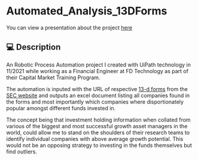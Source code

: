 # Automated_Analysis_13DForms

You can view a presentation about the project [here](https://1drv.ms/v/s!Aro-s1KLUmWK3ndbqabzjqjHI36G?e=WsyZOp)

## :computer: Description

An Robotic Process Automation project I created with UiPath technology in 11/2021 while working as a Financial Engineer at FD Technology as part of their Capital Market Training Program. 

The automation is inputed with the URL of respective [13-d forms](https://www.investopedia.com/ask/answers/09/schedule-13d.asp) from the [SEC website](https://www.sec.gov/edgar/searchedgar/companysearch) and outputs an excel document listing all companies found in the forms and most importantly which companies where  disportionately popular amongst different funds invested in.

The concept being that investment holding information when collated from various of the biggest and most successful growth asset managers in the world, could allow me to stand on the shoulders of their research teams to identify individual companies with above average growth potential. This would not be an opposing strategy to investing in the funds themselves but find outliers.




